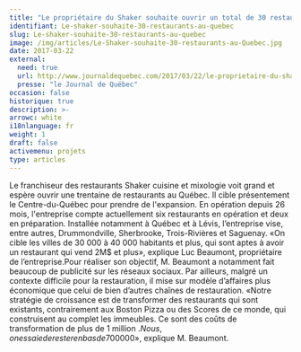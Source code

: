 ```yaml
---
title: "Le propriétaire du Shaker souhaite ouvrir un total de 30 restaurants au Québec"
identifiant: Le-shaker-souhaite-30-restaurants-au-quebec
slug: Le-shaker-souhaite-30-restaurants-au-quebec
image: /img/articles/Le-Shaker-souhaite-30-restaurants-au-Quebec.jpg
date: 2017-03-22
external:
  need: true
  url: http://www.journaldequebec.com/2017/03/22/le-proprietaire-du-shaker-vise-30-restaurants-au-quebec
  presse: "le Journal de Québec"
occasion: false
historique: true
description: >-
arrowc: white
i18nlanguage: fr
weight: 1
draft: false
activemenu: projets
type: articles
---
```

Le franchiseur des restaurants Shaker cuisine et mixologie voit grand et espère ouvrir une trentaine de restaurants au Québec. Il cible présentement le Centre-du-Québec pour prendre de l'expansion. En opération depuis 26 mois, l'entreprise compte actuellement six restaurants en opération et deux en préparation. Installée notamment à Québec et à Lévis, l’entreprise vise, entre autres, Drummondville, Sherbrooke, Trois-Rivières et Saguenay. «On cible les villes de 30 000 à 40 000 habitants et plus, qui sont aptes à avoir un restaurant qui vend 2M$ et plus», explique Luc Beaumont, propriétaire de l’entreprise.Pour réaliser son objectif, M. Beaumont a notamment fait beaucoup de publicité sur les réseaux sociaux. Par ailleurs, malgré un contexte difficile pour la restauration, il mise sur modèle d’affaires plus économique que celui de bien d’autres chaînes de restauration. «Notre stratégie de croissance est de transformer des restaurants qui sont existants, contrairement aux Boston Pizza ou des Scores de ce monde, qui construisent au complet les immeubles. Ce sont des coûts de transformation de plus de 1 million $. Nous, on essaie de rester en bas de 700 000$», explique M. Beaumont.


